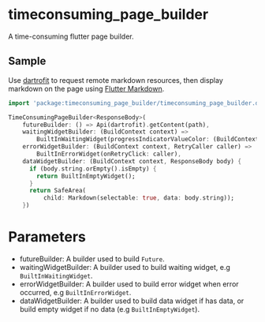 # timeconsuming_page_builder

A time-consuming flutter page builder.

##  Sample
Use [dartrofit](https://pub.dev/packages/dartrofit) to request remote markdown resources, then display markdown on the page 
using [Flutter Markdown](https://pub.dev/packages/flutter_markdown).
```dart
import 'package:timeconsuming_page_builder/timeconsuming_page_builder.dart';

TimeConsumingPageBuilder<ResponseBody>(
    futureBuilder: () => Api(dartrofit).getContent(path),
    waitingWidgetBuilder: (BuildContext context) =>
        BuiltInWaitingWidget(progressIndicatorValueColor: (BuildContext context) => AlwaysStoppedAnimation(Colors.teal)),
    errorWidgetBuilder: (BuildContext context, RetryCaller caller) =>
        BuiltInErrorWidget(onRetryClick: caller),
    dataWidgetBuilder: (BuildContext context, ResponseBody body) {
      if (body.string.orEmpty().isEmpty) {
        return BuiltInEmptyWidget();
      }
      return SafeArea(
          child: Markdown(selectable: true, data: body.string));
    })
```
# Parameters
* futureBuilder: A builder used to build `Future`.
* waitingWidgetBuilder: A builder used to build waiting widget, e.g `BuiltInWaitingWidget`.
* errorWidgetBuilder: A builder used to build error widget when error occurred, e.g `BuiltInErrorWidget`.
* dataWidgetBuilder: A builder used to build data widget if has data, or build empty widget if no data (e.g `BuiltInEmptyWidget`).
